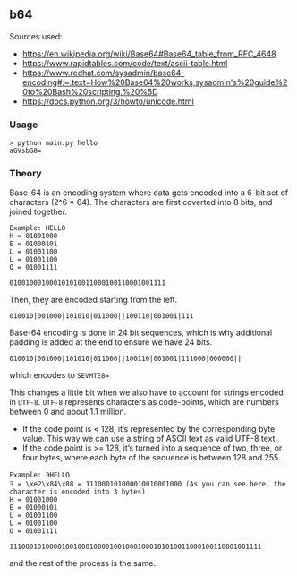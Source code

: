 ## b64

Sources used:

- https://en.wikipedia.org/wiki/Base64#Base64_table_from_RFC_4648
- https://www.rapidtables.com/code/text/ascii-table.html
- https://www.redhat.com/sysadmin/base64-encoding#:~:text=How%20Base64%20works,sysadmin's%20guide%20to%20Bash%20scripting.%20%5D
- https://docs.python.org/3/howto/unicode.html

### Usage

```
> python main.py hello
aGVsbG8=
```

### Theory

Base-64 is an encoding system where data gets encoded into a 6-bit set of
characters (2^6 = 64). The characters are first coverted into 8 bits, and joined
together.

```
Example: HELLO
H = 01001000
E = 01000101
L = 01001100
L = 01001100
O = 01001111

010010001000101010011000100110001001111
```

Then, they are encoded starting from the left.

`010010|001000|101010|011000||100110|001001|111`

Base-64 encoding is done in 24 bit sequences, which is why additional padding is
added at the end to ensure we have 24 bits.

`010010|001000|101010|011000||100110|001001|111000|000000||`

which encodes to `SEVMTE8=`

This changes a little bit when we also have to account for strings encoded in
`UTF-8`. `UTF-8` represents characters as code-points, which are numbers between
0 and about 1.1 million.

- If the code point is < 128, it’s represented by the corresponding byte value.
  This way we can use a string of ASCII text as valid UTF-8 text.
- If the code point is >= 128, it’s turned into a sequence of two, three, or
  four bytes, where each byte of the sequence is between 128 and 255.

```
Example: ℈HELLO
℈ = \xe2\x84\x88 = 111000101000010010001000 (As you can see here, the character is encoded into 3 bytes)
H = 01001000
E = 01000101
L = 01001100
L = 01001100
O = 01001111

111000101000010010001000010010001000101010011000100110001001111
```

and the rest of the process is the same.
